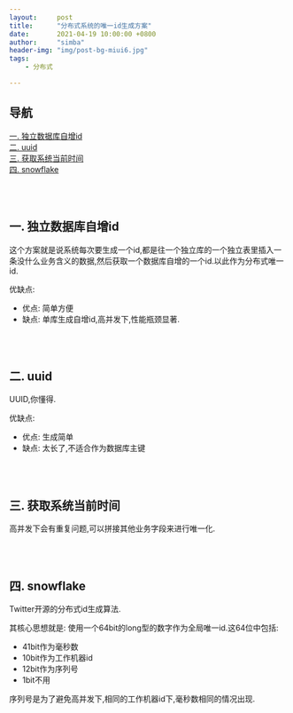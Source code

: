 ```yaml
---
layout:     post
title:      "分布式系统的唯一id生成方案"
date:       2021-04-19 10:00:00 +0800
author:     "simba"
header-img: "img/post-bg-miui6.jpg"
tags:
    - 分布式

---
```









## 导航
[一. 独立数据库自增id](#jump1)
<br>
[二. uuid](#jump2)
<br>
[三. 获取系统当前时间](#jump3)
<br>
[四. snowflake](#jump4)
<br>










<br><br>
## <span id="jump1">一. 独立数据库自增id</span>

这个方案就是说系统每次要生成一个id,都是往一个独立库的一个独立表里插入一条没什么业务含义的数据,然后获取一个数据库自增的一个id.以此作为分布式唯一id.<br>

优缺点:
* 优点: 简单方便
* 缺点: 单库生成自增id,高并发下,性能瓶颈显著.



<br><br>
## <span id="jump2">二. uuid</span>

UUID,你懂得.<br>

优缺点:
* 优点: 生成简单
* 缺点: 太长了,不适合作为数据库主键



<br><br>
## <span id="#jump3">三. 获取系统当前时间</span>

高并发下会有重复问题,可以拼接其他业务字段来进行唯一化.<br>



<br><br>
## <span id="jump4">四. snowflake</span>

Twitter开源的分布式id生成算法.<br>

其核心思想就是: 使用一个64bit的long型的数字作为全局唯一id.这64位中包括:
* 41bit作为毫秒数
* 10bit作为工作机器id
* 12bit作为序列号
* 1bit不用

序列号是为了避免高并发下,相同的工作机器id下,毫秒数相同的情况出现.<br>